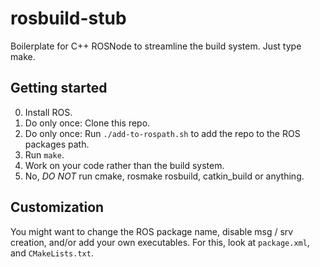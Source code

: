 # rosbuild-stub
Boilerplate for C++ ROSNode to streamline the build system. Just type make.

## Getting started

0. Install ROS.
1. Do only once: Clone this repo.
2. Do only once: Run `./add-to-rospath.sh` to add the repo to the ROS packages path.
3. Run `make`. 
4. Work on your code rather than the build system.
4. No, *DO NOT* run cmake, rosmake rosbuild, catkin_build or anything.

## Customization
You might want to change the ROS package name, disable msg / srv creation, and/or add your own executables.
For this, look at `package.xml`, and `CMakeLists.txt`.
